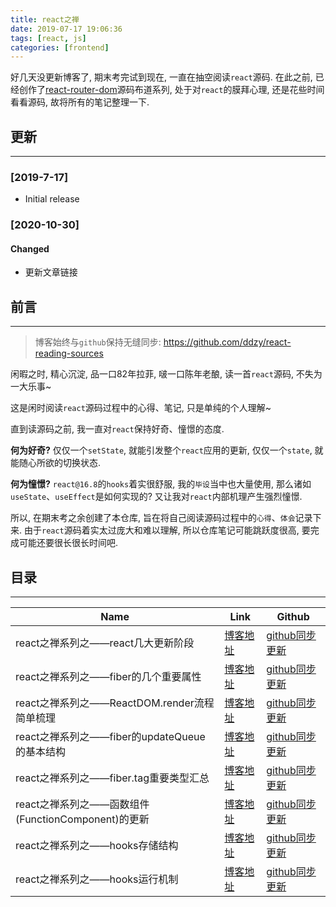 ```yaml
---
title: react之禅
date: 2019-07-17 19:06:36
tags: [react, js]
categories: [frontend]
---
```


好几天没更新博客了, 期末考完试到现在, 一直在抽空阅读`react`源码. 在此之前, 已经创作了[react-router-dom](https://github.com/ddzy/yyg-react-router-dom)源码布道系列, 处于对`react`的膜拜心理, 还是花些时间看看源码, 故将所有的笔记整理一下.


<!-- more -->

## 更新

------

### [2019-7-17]

- Initial release

### [2020-10-30]

#### Changed

- 更新文章链接

## 前言

------

> 博客始终与`github`保持无缝同步:
> https://github.com/ddzy/react-reading-sources

闲暇之时, 精心沉淀, 品一口82年拉菲, 啵一口陈年老酿, 读一首`react`源码, 不失为一大乐事~

这是闲时阅读`react`源码过程中的心得、笔记, 只是单纯的个人理解~

直到读源码之前, 我一直对`react`保持好奇、憧憬的态度.

**何为好奇?** 仅仅一个`setState`, 就能引发整个`react`应用的更新, 仅仅一个`state`, 就能随心所欲的切换状态.

**何为憧憬?** `react@16.8`的`hooks`着实很舒服, 我的`毕设`当中也大量使用, 那么诸如`useState`、`useEffect`是如何实现的? 又让我对`react`内部机理产生强烈憧憬.

所以, 在期末考之余创建了本仓库, 旨在将自己阅读源码过程中的`心得`、`体会`记录下来. 由于`react`源码着实太过庞大和难以理解, 所以仓库笔记可能跳跃度很高, 要完成可能还要很长很长时间吧.

## 目录

------

| Name                                               | Link                                                                                                                                                                                                      | Github                                                                    |
| -------------------------------------------------- | --------------------------------------------------------------------------------------------------------------------------------------------------------------------------------------------------------- | ------------------------------------------------------------------------- |
| react之禅系列之——react几大更新阶段                 | [博客地址](https://yyge.top/blog/2019/07/17/react%E4%B9%8B%E7%A6%85%E7%B3%BB%E5%88%97%E4%B9%8B%E2%80%94%E2%80%94react%E5%87%A0%E5%A4%A7%E6%9B%B4%E6%96%B0%E9%98%B6%E6%AE%B5/)                        | [github同步更新](https://github.com/ddzy/react-reading-sources/issues/3)  |
| react之禅系列之——fiber的几个重要属性               | [博客地址](https://yyge.top/blog/2019/07/17/react%E4%B9%8B%E7%A6%85%E7%B3%BB%E5%88%97%E4%B9%8B%E2%80%94%E2%80%94fiber%E7%9A%84%E5%87%A0%E4%B8%AA%E9%87%8D%E8%A6%81%E5%B1%9E%E6%80%A7/)               | [github同步更新](https://github.com/ddzy/react-reading-sources/issues/4)  |
| react之禅系列之——ReactDOM.render流程简单梳理       | [博客地址](https://yyge.top/blog/2019/07/17/react%E4%B9%8B%E7%A6%85%E7%B3%BB%E5%88%97%E4%B9%8B%E2%80%94%E2%80%94ReactDOM-render%E6%B5%81%E7%A8%8B%E7%AE%80%E5%8D%95%E6%A2%B3%E7%90%86/)              | [github同步更新](https://github.com/ddzy/react-reading-sources/issues/5)  |
| react之禅系列之——fiber的updateQueue的基本结构      | [博客地址](https://yyge.top/blog/2019/07/17/react%E4%B9%8B%E7%A6%85%E7%B3%BB%E5%88%97%E4%B9%8B%E2%80%94%E2%80%94fiber%E7%9A%84updateQueue%E7%9A%84%E5%9F%BA%E6%9C%AC%E7%BB%93%E6%9E%84/)             | [github同步更新](https://github.com/ddzy/react-reading-sources/issues/6)  |
| react之禅系列之——fiber.tag重要类型汇总             | [博客地址](https://yyge.top/blog/2019/07/17/react%E4%B9%8B%E7%A6%85%E7%B3%BB%E5%88%97%E4%B9%8B%E2%80%94%E2%80%94fiber-tag%E9%87%8D%E8%A6%81%E7%B1%BB%E5%9E%8B%E6%B1%87%E6%80%BB/)                    | [github同步更新](https://github.com/ddzy/react-reading-sources/issues/7)  |
| react之禅系列之——函数组件(FunctionComponent)的更新 | [博客地址](https://yyge.top/blog/2019/07/17/react%E4%B9%8B%E7%A6%85%E7%B3%BB%E5%88%97%E4%B9%8B%E2%80%94%E2%80%94%E5%87%BD%E6%95%B0%E7%BB%84%E4%BB%B6-FunctionComponent-%E7%9A%84%E6%9B%B4%E6%96%B0/) | [github同步更新](https://github.com/ddzy/react-reading-sources/issues/8)  |
| react之禅系列之——hooks存储结构                     | [博客地址](https://yyge.top/blog/2019/07/17/react%E4%B9%8B%E7%A6%85%E7%B3%BB%E5%88%97%E4%B9%8B%E2%80%94%E2%80%94hooks%E5%AD%98%E5%82%A8%E7%BB%93%E6%9E%84/)                                          | [github同步更新](https://github.com/ddzy/react-reading-sources/issues/10) |
| react之禅系列之——hooks运行机制                     | [博客地址](https://yyge.top/blog/2019/07/17/react%E4%B9%8B%E7%A6%85%E7%B3%BB%E5%88%97%E4%B9%8B%E2%80%94%E2%80%94hooks%E8%BF%90%E8%A1%8C%E6%9C%BA%E5%88%B6/)                                          | [github同步更新](https://github.com/ddzy/react-reading-sources/issues/11) |
